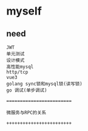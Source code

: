 # myself

## need
```
JWT
单元测试
设计模式
高性能mysql
http/tcp
vue3
golang sync锁和mysql锁(读写锁)
go 调试(单步调试)

========================

微服务与RPC的关系

++++++++++++++++++++++++
```
